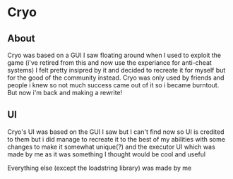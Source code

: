 # Cryo

## About
Cryo was based on a GUI I saw floating around when I used to exploit the game (i've retired from this and now use the experiance for anti-cheat systems) I felt pretty insipred by it and decided to recreate it for myself but for the good of the community instead. Cryo was only used by friends and people i knew so not much success came out of it so i became burntout. But now i'm back and making a rewrite!

## UI
Cryo's UI was based on the GUI I saw but I can't find now so UI is credited to them but i did manage to recreate it to the best of my abilities with some changes to make it somewhat unique(?) and the executor UI which was made by me as it was something I thought would be cool and useful

Everything else (except the loadstring library) was made by me
